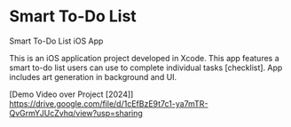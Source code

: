 # Smart To-Do List
Smart To-Do List iOS App

This is an iOS application project developed in Xcode. This app features a smart to-do list users can use to complete individual tasks [checklist]. 
App includes art generation in background and UI. 

[Demo Video over Project [2024]] https://drive.google.com/file/d/1cEfBzE9t7c1-ya7mTR-QvGrmYJUcZvhq/view?usp=sharing
